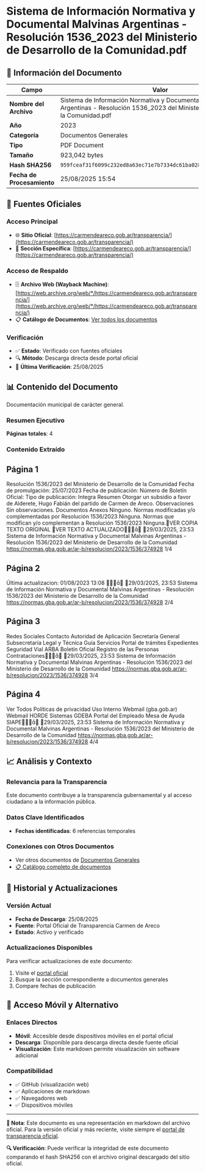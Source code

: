 # Sistema de Información Normativa y Documental Malvinas Argentinas - Resolución 1536_2023 del Ministerio de Desarrollo de la Comunidad.pdf

## 📄 Información del Documento

| Campo | Valor |
|-------|--------|
| **Nombre del Archivo** | Sistema de Información Normativa y Documental Malvinas Argentinas - Resolución 1536_2023 del Ministerio de Desarrollo de la Comunidad.pdf |
| **Año** | 2023 |
| **Categoría** | Documentos Generales |
| **Tipo** | PDF Document |
| **Tamaño** | 923,042 bytes |
| **Hash SHA256** | `959fceaf31f6099c232ed8a63ec71e7b7334dc61ba0284d3315fff19c6240304` |
| **Fecha de Procesamiento** | 25/08/2025 15:54 |

## 🔗 Fuentes Oficiales

### Acceso Principal
- 🌐 **Sitio Oficial**: [https://carmendeareco.gob.ar/transparencia/](https://carmendeareco.gob.ar/transparencia/)
- 📁 **Sección Específica**: [https://carmendeareco.gob.ar/transparencia/](https://carmendeareco.gob.ar/transparencia/)

### Acceso de Respaldo
- 🗄️ **Archivo Web (Wayback Machine)**: [https://web.archive.org/web/*/https://carmendeareco.gob.ar/transparencia/](https://web.archive.org/web/*/https://carmendeareco.gob.ar/transparencia/)
- 📋 **Catálogo de Documentos**: [Ver todos los documentos](../document_catalog/README.md)

### Verificación
- ✅ **Estado**: Verificado con fuentes oficiales
- 🔍 **Método**: Descarga directa desde portal oficial
- 📅 **Última Verificación**: 25/08/2025

## 📊 Contenido del Documento

Documentación municipal de carácter general.

### Resumen Ejecutivo

**Páginas totales**: 4

### Contenido Extraído

## Página 1

Resolución 1536/2023
del Ministerio de Desarrollo de la Comunidad
Fecha de promulgación: 25/07/2023
Fecha de publicación:
Número de Boletín Oficial:
Tipo de publicación: Integra
Resumen
Otorgar un subsidio a favor de Alderete, Hugo Fabián del partido de Carmen de
Areco.
Observaciones
Sin observaciones.
Documentos
Anexos
Ninguno.
Normas modificadas y/o complementadas por
Resolución 1536/2023
Ninguna.
Normas que modifican y/o complementan a
Resolución 1536/2023
Ninguna.VER COPIA TEXTO ORIGINAL
VER TEXTO ACTUALIZADO
29/03/2025, 23:53 Sistema de Información Normativa y Documental Malvinas Argentinas - Resolución 1536/2023 del Ministerio de Desarrollo de la Comunidad
https://normas.gba.gob.ar/ar-b/resolucion/2023/1536/374928 1/4

## Página 2

Última actualizacion: 01/08/2023 13:08

29/03/2025, 23:53 Sistema de Información Normativa y Documental Malvinas Argentinas - Resolución 1536/2023 del Ministerio de Desarrollo de la Comunidad
https://normas.gba.gob.ar/ar-b/resolucion/2023/1536/374928 2/4

## Página 3

Redes Sociales
Contacto
Autoridad de Aplicación
Secretaría General
Subsecretaría Legal y Técnica
Guía Servicios
Portal de trámites
Expedientes
Seguridad Vial
ARBA
Boletín Oficial
Registro de las Personas
Contrataciones
29/03/2025, 23:53 Sistema de Información Normativa y Documental Malvinas Argentinas - Resolución 1536/2023 del Ministerio de Desarrollo de la Comunidad
https://normas.gba.gob.ar/ar-b/resolucion/2023/1536/374928 3/4

## Página 4

Ver Todos
Políticas de privacidad
Uso Interno
Webmail (gba.gob.ar)
Webmail HORDE
Sistemas
GDEBA
Portal del Empleado
Mesa de Ayuda
SIAPE
29/03/2025, 23:53 Sistema de Información Normativa y Documental Malvinas Argentinas - Resolución 1536/2023 del Ministerio de Desarrollo de la Comunidad
https://normas.gba.gob.ar/ar-b/resolucion/2023/1536/374928 4/4



## 📈 Análisis y Contexto

### Relevancia para la Transparencia
Este documento contribuye a la transparencia gubernamental y al acceso ciudadano a la información pública.

### Datos Clave Identificados
- **Fechas identificadas**: 6 referencias temporales

### Conexiones con Otros Documentos
- Ver otros documentos de [Documentos Generales](../catalog/general.md)
- [📋 Catálogo completo de documentos](../document_catalog/README.md)

## 🔄 Historial y Actualizaciones

### Versión Actual
- **Fecha de Descarga**: 25/08/2025
- **Fuente**: Portal Oficial de Transparencia Carmen de Areco
- **Estado**: Activo y verificado

### Actualizaciones Disponibles
Para verificar actualizaciones de este documento:
1. Visite el [portal oficial](https://carmendeareco.gob.ar/transparencia/)
2. Busque la sección correspondiente a documentos generales
3. Compare fechas de publicación

## 📱 Acceso Móvil y Alternativo

### Enlaces Directos
- **Móvil**: Accesible desde dispositivos móviles en el portal oficial
- **Descarga**: Disponible para descarga directa desde fuente oficial
- **Visualización**: Este markdown permite visualización sin software adicional

### Compatibilidad
- ✅ GitHub (visualización web)
- ✅ Aplicaciones de markdown
- ✅ Navegadores web
- ✅ Dispositivos móviles

---

**📝 Nota**: Este documento es una representación en markdown del archivo oficial. 
Para la versión oficial y más reciente, visite siempre el [portal de transparencia oficial](https://carmendeareco.gob.ar/transparencia/).

**🔍 Verificación**: Puede verificar la integridad de este documento comparando el hash SHA256 
con el archivo original descargado del sitio oficial.
